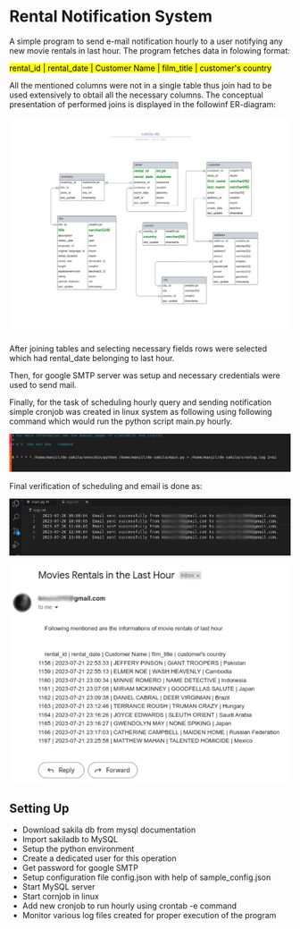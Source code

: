 <h1> Rental Notification System </h1>

A simple program to send e-mail notification hourly to a user notifying any new movie rentals in last hour. The program fetches data in folowing format:

<mark>
rental_id | rental_date | Customer Name | film_title | customer's country</mark>

All the mentioned columns were not in a single table thus join had to be used extensively to obtail all the necessary columns. The conceptual presentation of performed joins is displayed in the followinf ER-diagram:

![ER-diagram](images/sakila-db.png?raw=true "ER-diagram")

After joining tables and selecting necessary fields rows were selected which had rental_date belonging to last hour.

Then, for google SMTP server was setup and necessary credentials were used to send mail.

Finally, for the task of scheduling hourly query and sending notification simple cronjob was created in linux system as following using following command which would run the python script main.py hourly.

![cron job](images/cronjob.png?raw=true "cron job")

Final verification of scheduling and email is done as:

![exec log](images/exec-log.png?raw=true "exec log")

![mail-op](images/mail_op.png?raw=true "mail-op")


<h2> Setting Up </h2>

<ul>
<li> Download sakila db from mysql documentation </li>
<li> Import sakiladb to MySQL </li>
<li> Setup the python environment </li>
<li> Create a dedicated user for this operation</li>
<li> Get password for google SMTP </li>
<li> Setup configuration file config.json with help of sample_config.json </li>
<li> Start MySQL server </li>
<li> Start cornjob in linux </li>
<li> Add new cronjob to run hourly using crontab -e command </li>
<li> Monitor various log files created for proper execution of the program </li>
</ul>


